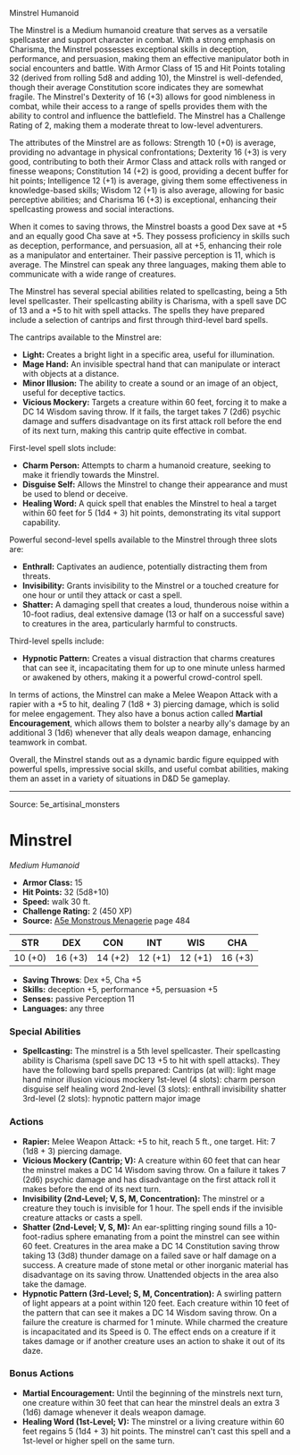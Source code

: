 <MonsterName/>Minstrel</MonsterName>
<CreatureType/>Humanoid</CreatureType>

<summary>The Minstrel is a Medium humanoid creature that serves as a versatile spellcaster and support character in combat. With a strong emphasis on Charisma, the Minstrel possesses exceptional skills in deception, performance, and persuasion, making them an effective manipulator both in social encounters and battle. With Armor Class of 15 and Hit Points totaling 32 (derived from rolling 5d8 and adding 10), the Minstrel is well-defended, though their average Constitution score indicates they are somewhat fragile. The Minstrel's Dexterity of 16 (+3) allows for good nimbleness in combat, while their access to a range of spells provides them with the ability to control and influence the battlefield. The Minstrel has a Challenge Rating of 2, making them a moderate threat to low-level adventurers. </summary>

<detail>

The attributes of the Minstrel are as follows: Strength 10 (+0) is average, providing no advantage in physical confrontations; Dexterity 16 (+3) is very good, contributing to both their Armor Class and attack rolls with ranged or finesse weapons; Constitution 14 (+2) is good, providing a decent buffer for hit points; Intelligence 12 (+1) is average, giving them some effectiveness in knowledge-based skills; Wisdom 12 (+1) is also average, allowing for basic perceptive abilities; and Charisma 16 (+3) is exceptional, enhancing their spellcasting prowess and social interactions.

When it comes to saving throws, the Minstrel boasts a good Dex save at +5 and an equally good Cha save at +5. They possess proficiency in skills such as deception, performance, and persuasion, all at +5, enhancing their role as a manipulator and entertainer. Their passive perception is 11, which is average. The Minstrel can speak any three languages, making them able to communicate with a wide range of creatures.

The Minstrel has several special abilities related to spellcasting, being a 5th level spellcaster. Their spellcasting ability is Charisma, with a spell save DC of 13 and a +5 to hit with spell attacks. The spells they have prepared include a selection of cantrips and first through third-level bard spells.

The cantrips available to the Minstrel are:
- **Light:** Creates a bright light in a specific area, useful for illumination.
- **Mage Hand:** An invisible spectral hand that can manipulate or interact with objects at a distance.
- **Minor Illusion:** The ability to create a sound or an image of an object, useful for deceptive tactics.
- **Vicious Mockery:** Targets a creature within 60 feet, forcing it to make a DC 14 Wisdom saving throw. If it fails, the target takes 7 (2d6) psychic damage and suffers disadvantage on its first attack roll before the end of its next turn, making this cantrip quite effective in combat.

First-level spell slots include:
- **Charm Person:** Attempts to charm a humanoid creature, seeking to make it friendly towards the Minstrel.
- **Disguise Self:** Allows the Minstrel to change their appearance and must be used to blend or deceive.
- **Healing Word:** A quick spell that enables the Minstrel to heal a target within 60 feet for 5 (1d4 + 3) hit points, demonstrating its vital support capability.

Powerful second-level spells available to the Minstrel through three slots are:
- **Enthrall:** Captivates an audience, potentially distracting them from threats.
- **Invisibility:** Grants invisibility to the Minstrel or a touched creature for one hour or until they attack or cast a spell.
- **Shatter:** A damaging spell that creates a loud, thunderous noise within a 10-foot radius, deal extensive damage (13 or half on a successful save) to creatures in the area, particularly harmful to constructs.

Third-level spells include:
- **Hypnotic Pattern:** Creates a visual distraction that charms creatures that can see it, incapacitating them for up to one minute unless harmed or awakened by others, making it a powerful crowd-control spell.

In terms of actions, the Minstrel can make a Melee Weapon Attack with a rapier with a +5 to hit, dealing 7 (1d8 + 3) piercing damage, which is solid for melee engagement. They also have a bonus action called **Martial Encouragement**, which allows them to bolster a nearby ally's damage by an additional 3 (1d6) whenever that ally deals weapon damage, enhancing teamwork in combat. 

Overall, the Minstrel stands out as a dynamic bardic figure equipped with powerful spells, impressive social skills, and useful combat abilities, making them an asset in a variety of situations in D&D 5e gameplay.</detail>



---

Source: 5e_artisinal_monsters

# Minstrel

*Medium* *Humanoid*

- **Armor Class:** 15
- **Hit Points:** 32 (5d8+10)
- **Speed:** walk 30 ft.
- **Challenge Rating:** 2 (450 XP)
- **Source:** [A5e Monstrous Menagerie](https://enpublishingrpg.com/products/level-up-monstrous-menagerie-a5e) page 484

| STR | DEX | CON | INT | WIS | CHA |
| --- | --- | --- | --- | --- | --- |
| 10 (+0) | 16 (+3) | 14 (+2) | 12 (+1) | 12 (+1) | 16 (+3) |

- **Saving Throws**: Dex +5, Cha +5
- **Skills:** deception +5, performance +5, persuasion +5
- **Senses:** passive Perception 11
- **Languages:** any three

### Special Abilities

- **Spellcasting:** The minstrel is a 5th level spellcaster. Their spellcasting ability is Charisma (spell save DC 13
 +5 to hit with spell attacks). They have the following bard spells prepared:
 Cantrips (at will): light
 mage hand
 minor illusion
 vicious mockery
 1st-level (4 slots): charm person
 disguise self
 healing word
 2nd-level (3 slots): enthrall
 invisibility
 shatter
 3rd-level (2 slots): hypnotic pattern
 major image

### Actions

- **Rapier:** Melee Weapon Attack: +5 to hit, reach 5 ft., one target. Hit: 7 (1d8 + 3) piercing damage.
- **Vicious Mockery (Cantrip; V):** A creature within 60 feet that can hear the minstrel makes a DC 14 Wisdom saving throw. On a failure  it takes 7 (2d6) psychic damage and has disadvantage on the first attack roll it makes before the end of its next turn.
- **Invisibility (2nd-Level; V, S, M, Concentration):** The minstrel or a creature they touch is invisible for 1 hour. The spell ends if the invisible creature attacks or casts a spell.
- **Shatter (2nd-Level; V, S, M):** An ear-splitting ringing sound fills a 10-foot-radius sphere emanating from a point the minstrel can see within 60 feet. Creatures in the area make a DC 14 Constitution saving throw  taking 13 (3d8) thunder damage on a failed save or half damage on a success. A creature made of stone  metal  or other inorganic material has disadvantage on its saving throw. Unattended objects in the area also take the damage.
- **Hypnotic Pattern (3rd-Level; S, M, Concentration):** A swirling pattern of light appears at a point within 120 feet. Each creature within 10 feet of the pattern that can see it makes a DC 14 Wisdom saving throw. On a failure  the creature is charmed for 1 minute. While charmed  the creature is incapacitated and its Speed is 0. The effect ends on a creature if it takes damage or if another creature uses an action to shake it out of its daze.

### Bonus Actions

- **Martial Encouragement:** Until the beginning of the minstrels next turn, one creature within 30 feet that can hear the minstrel deals an extra 3 (1d6) damage whenever it deals weapon damage.
- **Healing Word (1st-Level; V):** The minstrel or a living creature within 60 feet regains 5 (1d4 + 3) hit points. The minstrel can't cast this spell and a 1st-level or higher spell on the same turn.




